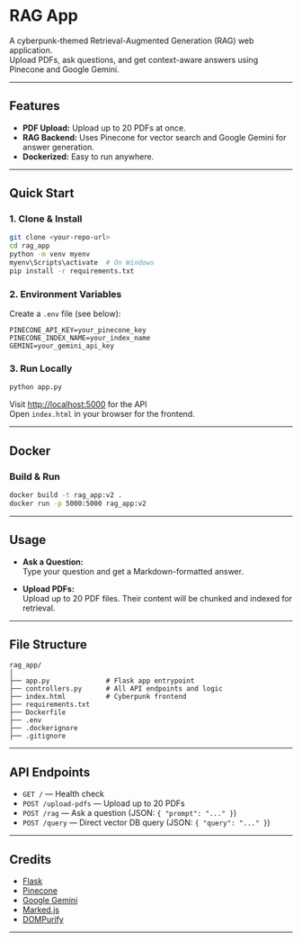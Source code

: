 
# RAG App 

A cyberpunk-themed Retrieval-Augmented Generation (RAG) web application.  
Upload PDFs, ask questions, and get context-aware answers using Pinecone and Google Gemini.

---

## Features

- **PDF Upload:** Upload up to 20 PDFs at once.
- **RAG Backend:** Uses Pinecone for vector search and Google Gemini for answer generation.
- **Dockerized:** Easy to run anywhere.

---

## Quick Start

### 1. Clone & Install

```sh
git clone <your-repo-url>
cd rag_app
python -m venv myenv
myenv\Scripts\activate  # On Windows
pip install -r requirements.txt
```

### 2. Environment Variables

Create a `.env` file (see below):

```
PINECONE_API_KEY=your_pinecone_key
PINECONE_INDEX_NAME=your_index_name
GEMINI=your_gemini_api_key
```

### 3. Run Locally

```sh
python app.py
```

Visit [http://localhost:5000](http://localhost:5000) for the API  
Open `index.html` in your browser for the frontend.

---

## Docker

### Build & Run

```sh
docker build -t rag_app:v2 .
docker run -p 5000:5000 rag_app:v2
```

---

## Usage

- **Ask a Question:**  
  Type your question and get a Markdown-formatted answer.

- **Upload PDFs:**  
  Upload up to 20 PDF files. Their content will be chunked and indexed for retrieval.

---

## File Structure

```
rag_app/
│
├── app.py              # Flask app entrypoint
├── controllers.py      # All API endpoints and logic
├── index.html          # Cyberpunk frontend
├── requirements.txt
├── Dockerfile
├── .env
├── .dockerignore
├── .gitignore
```

---

## API Endpoints

- `GET /` — Health check
- `POST /upload-pdfs` — Upload up to 20 PDFs
- `POST /rag` — Ask a question (JSON: `{ "prompt": "..." }`)
- `POST /query` — Direct vector DB query (JSON: `{ "query": "..." }`)

---

## Credits

- [Flask](https://flask.palletsprojects.com/)
- [Pinecone](https://www.pinecone.io/)
- [Google Gemini](https://ai.google.dev/)
- [Marked.js](https://marked.js.org/)
- [DOMPurify](https://github.com/cure53/DOMPurify)

---
